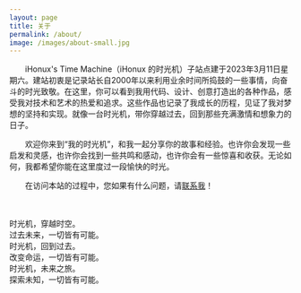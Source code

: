 ```yaml
---
layout: page
title: 关于
permalink: /about/
image: /images/about-small.jpg
---
```


　　iHonux's Time Machine（iHonux 的时光机）子站点建于2023年3月11日星期六。建站初衷是记录站长自2000年以来利用业余时间所捣鼓的一些事情，向奋斗的时光致敬。在这里，你可以看到我用代码、设计、创意打造出的各种作品，感受我对技术和艺术的热爱和追求。这些作品也记录了我成长的历程，见证了我对梦想的坚持和实现。就像一台时光机，带你穿越过去，回到那些充满激情和想象力的日子。

　　欢迎你来到“我的时光机”，和我一起分享你的故事和经验。也许你会发现一些启发和灵感，也许你会找到一些共鸣和感动，也许你会有一些惊喜和收获。无论如何，我都希望你能在这里度过一段愉快的时光。

　　在访问本站的过程中，您如果有什么问题，请[联系我]({{site.baseurl}}/contact)！

<p>　</p>
<div class="jumbotron">
  <p>
    时光机，穿越时空。<br>
    过去未来，一切皆有可能。<br>
    时光机，回到过去。<br>
    改变命运，一切皆有可能。<br>
    时光机，未来之旅。<br>
    探索未知，一切皆有可能。
  </p>
</div>